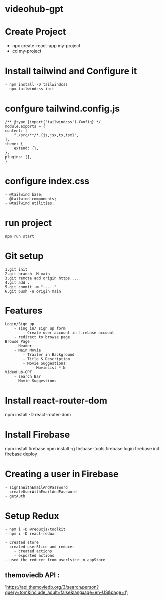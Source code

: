 # videohub-gpt

# Create Project

-   npx create-react-app my-project
-   cd my-project

# Install tailwind and Configure it

    - npm install -D tailwindcss
    - npx tailwindcss init

# confgure tailwind.config.js

    /** @type {import('tailwindcss').Config} */
    module.exports = {
    content: [
        "./src/**/*.{js,jsx,ts,tsx}",
    ],
    theme: {
        extend: {},
    },
    plugins: [],
    }

# configure index.css

    - @tailwind base;
    - @tailwind components;
    - @tailwind utilities;

# run project

    npm run start

# Git setup

    1.git init
    2.git branch -M main
    3.git remote add origin https......
    4.git add .
    5.git coomit -m "....."
    6.git push -u origin main

# Features

    Login/Sign up
        - sing in/ sign up form
            - Create user account in firebase account
        - redirect to browse page
    Browse Page
        - Header
        - Main Movie
            - Trailer in Background
            - Title & Description
            - Movie Suggestions
                - MovieList * N
    VideoHub-GPT
        - search Bar
        - Movie Suggestions

# Install react-router-dom

npm install -D react-router-dom

# Install Firebase

npm install firebase
npm install -g firebase-tools
firebase login
firebase init
firebase deploy

# Creating a user in Firebase

    - signInWithEmailAndPassword
    - createUserWithEmailAndPassword
    - getAuth

# Setup Redux

    - npm i -D @reduxjs/toolkit
    - npm i -D react-redux

    - Created store
    - created userSlice and reducer
        - created actions
        - exported actions
    - used the reducer from userlsice in appStore

## themoviedb API :

'https://api.themoviedb.org/3/search/person?query=tom&include_adult=false&language=en-US&page=1';
